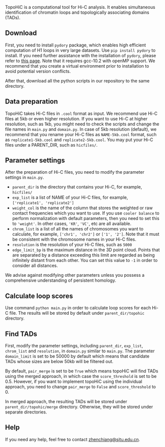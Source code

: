 TopoHiC is a computational tool for Hi-C analysis. It enables simultaneous identification of chromatin loops and topologically associating domains (TADs).

## Download

First, you need to install `pydory` package, which enables high efficient computation of H1 loops in very large datasets. Use `pip install pydory` to install. If you need further assistance with the installation of `pydory`, please refer to [this page](https://github.com/nihcompmed/Dory). Note that it requires gcc-10.2 with openMP support. We recommend that you create a virtual environment prior to installation to avoid potential version conflicts.

After that, download all the python scripts in our repository to the same directory. 

## Data preparation

TopoHiC takes Hi-C files in `.cool` format as input. We recommend use Hi-C files at 5kb or even higher resolution. If you want to use Hi-C at higher resolution, such as 1kb, you might need to check the scripts and change the file names in `main.py` and `domain.py`. In case of 5kb resolution (default), we recommend that you rename your Hi-C files as `NAME-5kb.cool` format, such as `replicate1-5kb.cool` and `replicate2-5kb.cool`. You may put your Hi-C files under a PARENT_DIR, such as `hicfiles/`.

## Parameter settings

After the preparation of Hi-C files, you need to modify the parameter settings in `main.py`.

- `parent_dir` is the directory that contains your Hi-C, for example, `hicfiles/`
- `exp_list` is a list of NAME of your Hi-C files, for example, `['replicate1', 'replicate2']`
- `weight_col` is the name of the column that stores the weighted or raw contact frequencies which you want to use. If you use `cooler balance` to perform normalization with default parameters, then you need to set this to `'weight'`. In other cases, `'KR'`, `'VC'`, etc are all available.
- `chrom_list` is a list of all the names of chromosomes you want to calculate, for example, `['chr1', 'chr2']` or `['1', '2']`. Note that it must be consistent with the chromosome names in your Hi-C files.
- `resolution` is the resolution of your Hi-C files, such as `5000`
- `edge_limit_bp` is the maximum distance in the 3D point cloud. Points that are separated by a distance exceeding this limit are regarded as being infinitely distant from each other. You can set this value to `-1` in order to consider all distances.

We advise against modifying other parameters unless you possess a comprehensive understanding of persistent homology.

## Calculate loop scores

Use command `python main.py` in order to calculate loop scores for each Hi-C file. The results will be stored by default under `parent_dir/topohic` directory.

## Find TADs

First, modify the parameter settings, including `parent_dir`, `exp_list`, `chrom_list` and `resolution`, in `domain.py` similar to `main.py`. The parameter `domain_limit` is set to be 50000 by default which means that candidate TADs whose sizes are below 50kb will be filtered out.

By default, `pair_merge` is set to be `True` which means topoHiC will find TADs using the merged approach, in which case the `score_threshold` is set to be 0.5. However, if you want to implement topoHiC using the individual approach, you need to change `pair_merge` to `False` and `score_threshold` to 0.

In merged approach, the resulting TADs will be stored under `parent_dir/topohic/merge` directory. Otherwise, they will be stored under separate directories.

## Help

If you need any help, feel free to contact zhenchiang@sjtu.edu.cn.

